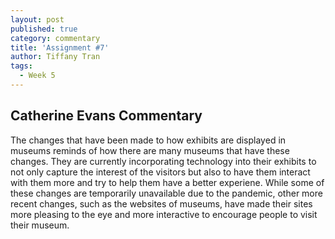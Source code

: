 ```yaml
---
layout: post
published: true
category: commentary
title: 'Assignment #7'
author: Tiffany Tran
tags:
  - Week 5
---
```

## Catherine Evans Commentary 

The changes that have been made to how exhibits are displayed in museums reminds of how there are many museums that have these changes. They are currently incorporating technology into their exhibits to not only capture the interest of the visitors but also to have them interact with them more and try to help them have a better experiene. While some of these changes are temporarily unavailable due to the pandemic, other more recent changes, such as the websites of museums, have made their sites more pleasing to the eye and more interactive to encourage people to visit their museum.
